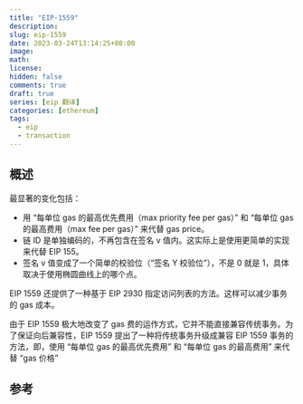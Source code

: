 ```yaml
---
title: "EIP-1559"
description:
slug: eip-1559
date: 2023-03-24T13:14:25+08:00
image:
math:
license:
hidden: false
comments: true
draft: true
series: [eip 翻译]
categories: [ethereum]
tags:
  - eip
  - transaction
---
```


## 概述

最显著的变化包括：

- 用 “每单位 gas 的最高优先费用（max priority fee per gas）” 和 “每单位 gas 的最高费用（max fee per gas）” 来代替 gas price。
- 链 ID 是单独编码的，不再包含在签名 v 值内。这实际上是使用更简单的实现来代替 EIP 155。
- 签名 v 值变成了一个简单的校验位（“签名 Y 校验位”），不是 0 就是 1，具体取决于使用椭圆曲线上的哪个点。

EIP 1559 还提供了一种基于 EIP 2930 指定访问列表的方法。这样可以减少事务的 gas 成本。

由于 EIP 1559 极大地改变了 gas 费的运作方式，它并不能直接兼容传统事务。为了保证向后兼容性，EIP 1559 提出了一种将传统事务升级成兼容 EIP 1559 事务的方法，即，使用 “每单位 gas 的最高优先费用” 和 “每单位 gas 的最高费用” 来代替 “gas 价格”

## 参考

